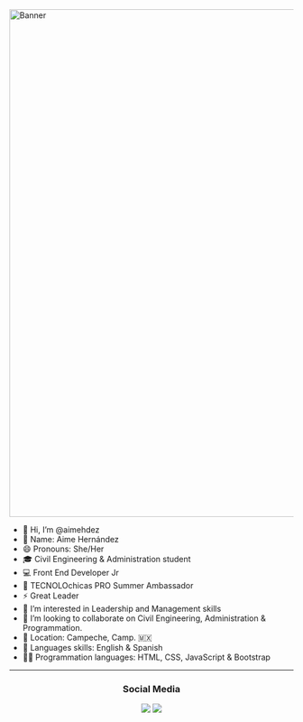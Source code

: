 <img width="900" src="https://iplangestion.com/wp-content/uploads/banner-ingenieria-2.jpg" alt="Banner" >

- 👋 Hi, I’m @aimehdez
- 👤 Name: Aime Hernández
- 😄 Pronouns: She/Her
- 🎓 Civil Engineering & Administration student
- 💻 Front End Developer Jr
- 🔴 TECNOLOchicas PRO Summer Ambassador
- ⚡ Great Leader 
- 👀 I’m interested in Leadership and Management skills
- 💞️ I’m looking to collaborate on Civil Engineering, Administration & Programmation.
- 📍 Location: Campeche, Camp. 🇲🇽
- 📣 Languages skills: English & Spanish
- 👨‍💻 Programmation languages: HTML, CSS, JavaScript & Bootstrap

<hr>	

<div align="center">
<center><h3> Social Media </h3></center>
</div>

<p></p>

<div align="center">
  <a href="https://www.instagram.com/aimehernandezg/?hl=es-la" target="_blank"><img src="https://img.shields.io/badge/-Instagram-%23E4405F?style=for-the-badge&logo=instagram&logoColor=white" target="_blank"></a>
  <a href="https://www.linkedin.com/in/aime-hern%C3%A1ndez-g-b00450285/" target="_blank"><img src="https://img.shields.io/badge/-LinkedIn-%230077B5?style=for-the-badge&logo=linkedin&logoColor=white" target="_blank"></a>
</div>
